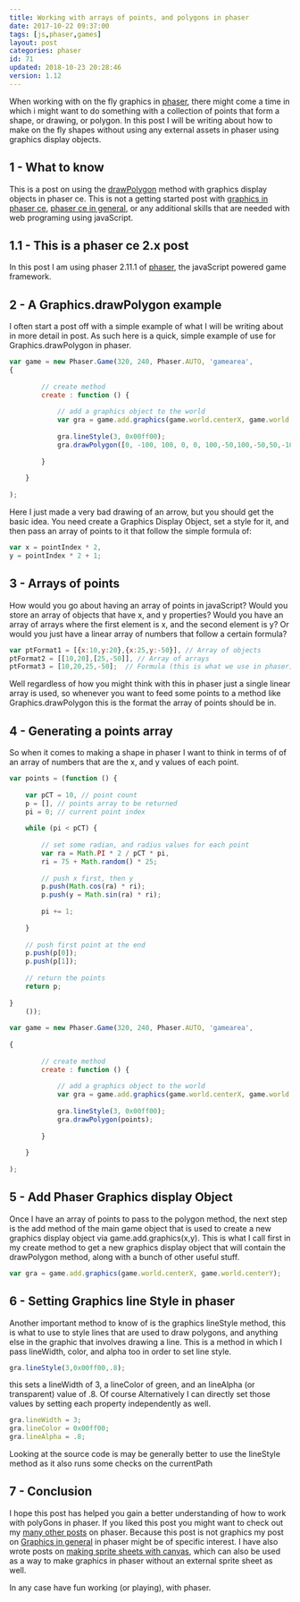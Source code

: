 ```yaml
---
title: Working with arrays of points, and polygons in phaser
date: 2017-10-22 09:37:00
tags: [js,phaser,games]
layout: post
categories: phaser
id: 71
updated: 2018-10-23 20:28:46
version: 1.12
---
```


When working with on the fly graphics in [phaser](https://photonstorm.github.io/phaser-ce/), there might come a time in which i might want to do something with a collection of points that form a shape, or drawing, or polygon. In this post I will be writing about how to make on the fly shapes without using any external assets in phaser using graphics display objects.

<!-- more -->

## 1 - What to know

This is a post on using the [drawPolygon](https://photonstorm.github.io/phaser-ce/Phaser.Graphics.html#drawPolygon) method with graphics display objects in phaser ce. This is not a getting started post with [graphics in phaser ce](/2017/10/21/phaser-graphics/), [phaser ce in general](/2017/10/04/phaser-getting-started/), or any additional skills that are needed with web programing using javaScript.

## 1.1 - This is a phaser ce 2.x post

In this post I am using phaser 2.11.1 of [phaser](https://phaser.io/), the javaScript powered game framework.

## 2 - A Graphics.drawPolygon example

I often start a post off with a simple example of what I will be writing about in more detail in post. As such here is a quick, simple example of use for Graphics.drawPolygon in phaser.

```js
var game = new Phaser.Game(320, 240, Phaser.AUTO, 'gamearea', 
{
 
        // create method
        create : function () {
 
            // add a graphics object to the world
            var gra = game.add.graphics(game.world.centerX, game.world.centerY);
 
            gra.lineStyle(3, 0x00ff00);
            gra.drawPolygon([0, -100, 100, 0, 0, 100,-50,100,-50,50,-100,50,-100,-50,-50,-50,-50,-100,0,-100]);
 
        }
 
    }
 
);
```

Here I just made a very bad drawing of an arrow, but you should get the basic idea. You need create a Graphics Display Object, set a style for it, and then pass an array of points to it that follow the simple formula of:

```js
var x = pointIndex * 2,
y = pointIndex * 2 + 1;
```
## 3 - Arrays of points

How would you go about having an array of points in javaScript? Would you store an array of objects that have x, and y properties? Would you have an array of arrays where the first element is x, and the second element is y? Or would you just have a linear array of numbers that follow a certain formula?

```js
var ptFormat1 = [{x:10,y:20},{x:25,y:-50}], // Array of objects
ptFormat2 = [[10,20],[25,-50]], // Array of arrays
ptFormat3 = [10,20,25,-50];  // Formula (this is what we use in phaser)
```

Well regardless of how you might think with this in phaser just a single linear array is used, so whenever you want to feed some points to a method like Graphics.drawPolygon this is the format the array of points should be in.

## 4 - Generating a points array

So when it comes to making a shape in phaser I want to think in terms of of an array of numbers that are the x, and y values of each point.

```js
var points = (function () {
 
    var pCT = 10, // point count
    p = [], // points array to be returned
    pi = 0; // current point index
 
    while (pi < pCT) {
 
        // set some radian, and radius values for each point
        var ra = Math.PI * 2 / pCT * pi,
        ri = 75 + Math.random() * 25;
 
        // push x first, then y
        p.push(Math.cos(ra) * ri);
        p.push(y = Math.sin(ra) * ri);
 
        pi += 1;
 
    }
 
    // push first point at the end
    p.push(p[0]);
    p.push(p[1]);
 
    // return the points
    return p;
 
}
    ());
 
var game = new Phaser.Game(320, 240, Phaser.AUTO, 'gamearea', 
 
{
 
        // create method
        create : function () {
 
            // add a graphics object to the world
            var gra = game.add.graphics(game.world.centerX, game.world.centerY);
 
            gra.lineStyle(3, 0x00ff00);
            gra.drawPolygon(points);
 
        }
 
    }
 
);
```

## 5 - Add Phaser Graphics display Object

Once I have an array of points to pass to the polygon method, the next step is the add method of the main game object that is used to create a new graphics display object via game.add.graphics(x,y). This is what I call first in my create method to get a new graphics display object that will contain the drawPolygon method, along with a bunch of other useful stuff.

```js
var gra = game.add.graphics(game.world.centerX, game.world.centerY);
```

## 6 - Setting Graphics line Style in phaser

Another important method to know of is the graphics lineStyle method, this is what to use to style lines that are used to draw polygons, and anything else in the graphic that involves drawing a line. This is a method in which I pass lineWidth, color, and alpha too in order to set line style.

```js
gra.lineStyle(3,0x00ff00,.8);
```

this sets a lineWidth of 3, a lineColor of green, and an lineAlpha (or transparent) value of .8. Of course Alternatively I can directly set those values by setting each property independently as well.

```js
gra.lineWidth = 3;
gra.lineColor = 0x00ff00;
gra.lineAlpha = .8;
```

Looking at the source code is may be generally better to use the lineStyle method as it also runs some checks on the currentPath

## 7 - Conclusion

I hope this post has helped you gain a better understanding of how to work with polyGons in phaser. If you liked this post you might want to check out my [many other posts](/categories/phaser/) on phaser. Because this post is not graphics my post on [Graphics in general](/2017/10/21/phaser-graphics/) in phaser might be of specific interest. I have also wrote posts on [making sprite sheets with canvas]((/2018/08/04/phaser-spritesheet-from-canvas/)), which can also be used as a way to make graphics in phaser without an external sprite sheet as well.

In any case have fun working (or playing), with phaser.
